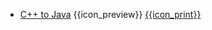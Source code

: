 * [C++ to Java]({{baseUrl}}/cppToJava/)
  <trigger for="pop:projectDuke-preview">{{icon_preview}}</trigger> [{{icon_print}}](projectDuke/print.html)

<popover id="pop:projectDuke-preview" title="C++ to Java {{icon_preview}}" placement="right">
  <div slot="content">
    <include src="preview.md" />
  </div>
</popover>
